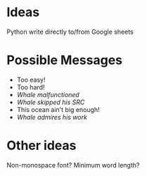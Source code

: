 # Ideas
Python write directly to/from Google sheets

# Possible Messages
* Too easy!
* Too hard!
* *Whale malfunctioned*
* *Whale skipped his SRC*
* This ocean ain't big enough!
* *Whale admires his work*

# Other ideas
Non-monospace font?
Minimum word length?